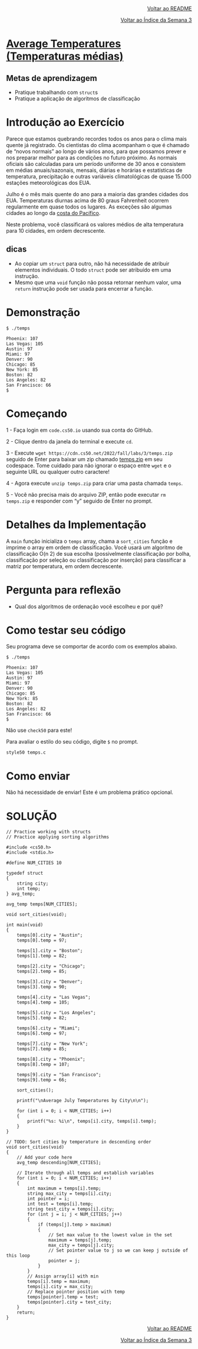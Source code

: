 <p align="right">
   <a href="https://patyfil.github.io/cs50-cc50-harvard/">Voltar ao README</a>
</p>
<p align="right">
   <a href="https://patyfil.github.io/cs50-cc50-harvard/3-Algoritmos.html">Voltar ao Índice da Semana 3</a>
</p>

# [Average Temperatures (Temperaturas médias)](https://cs50.harvard.edu/x/2023/problems/3/temps/)  

## Metas de aprendizagem

* Pratique trabalhando com `struct`s  
* Pratique a aplicação de algoritmos de classificação  

# Introdução ao Exercício  

Parece que estamos quebrando recordes todos os anos para o clima mais quente já registrado. Os cientistas do clima acompanham o que é chamado de “novos normais” ao longo de vários anos, para que possamos prever e nos preparar melhor para as condições no futuro próximo. As normais oficiais são calculadas para um período uniforme de 30 anos e consistem em médias anuais/sazonais, mensais, diárias e horárias e estatísticas de temperatura, precipitação e outras variáveis ​​climatológicas de quase 15.000 estações meteorológicas dos EUA.

Julho é o mês mais quente do ano para a maioria das grandes cidades dos EUA. Temperaturas diurnas acima de 80 graus Fahrenheit ocorrem regularmente em quase todos os lugares. As exceções são algumas cidades ao longo da [costa do Pacífico](https://www.ncei.noaa.gov/products/land-based-station/us-climate-normals).

Neste problema, você classificará os valores médios de alta temperatura para 10 cidades, em ordem decrescente.

## dicas

* Ao copiar um `struct` para outro, não há necessidade de atribuir elementos individuais. O todo `struct` pode ser atribuído em uma instrução.
* Mesmo que uma `void` função não possa retornar nenhum valor, uma `return` instrução pode ser usada para encerrar a função.

# Demonstração  

```
$ ./temps    

Phoenix: 107
Las Vegas: 105
Austin: 97
Miami: 97
Denver: 90
Chicago: 85
New York: 85
Boston: 82
Los Angeles: 82
San Francisco: 66
$       
```

# Começando  

1 - Faça login em `code.cs50.io` usando sua conta do GitHub.  

2 - Clique dentro da janela do terminal e execute `cd`.  

3 - Execute `wget https://cdn.cs50.net/2022/fall/labs/3/temps.zip` seguido de Enter para baixar um zip chamado [temps.zip](../assets/ArquivosZips/semana3/temps.zip) em seu codespace. Tome cuidado para não ignorar o espaço entre `wget` e o seguinte URL ou qualquer outro caractere!  

4 - Agora execute `unzip temps.zip` para criar uma pasta chamada `temps`.  

5 - Você não precisa mais do arquivo ZIP, então pode executar `rm temps.zip` e responder com “y” seguido de Enter no prompt.  

# Detalhes da Implementação  

A `main` função inicializa o `temps` array, chama a `sort_cities` função e imprime o array em ordem de classificação. Você usará um algoritmo de classificação O(n 2) de sua escolha (possivelmente classificação por bolha, classificação por seleção ou classificação por inserção) para classificar a matriz por temperatura, em ordem decrescente.

# Pergunta para reflexão  

* Qual dos algoritmos de ordenação você escolheu e por quê?

# Como testar seu código  

Seu programa deve se comportar de acordo com os exemplos abaixo.

```
$ ./temps

Phoenix: 107
Las Vegas: 105
Austin: 97
Miami: 97
Denver: 90
Chicago: 85
New York: 85
Boston: 82
Los Angeles: 82
San Francisco: 66
$ 
```

Não use `check50` para este!

Para avaliar o estilo do seu código, digite `$` no prompt.  

`style50 temps.c`  

# Como enviar  

Não há necessidade de enviar! Este é um problema prático opcional.  

# SOLUÇÃO

```
// Practice working with structs
// Practice applying sorting algorithms

#include <cs50.h>
#include <stdio.h>

#define NUM_CITIES 10

typedef struct
{
    string city;
    int temp;
} avg_temp;

avg_temp temps[NUM_CITIES];

void sort_cities(void);

int main(void)
{
    temps[0].city = "Austin";
    temps[0].temp = 97;

    temps[1].city = "Boston";
    temps[1].temp = 82;

    temps[2].city = "Chicago";
    temps[2].temp = 85;

    temps[3].city = "Denver";
    temps[3].temp = 90;

    temps[4].city = "Las Vegas";
    temps[4].temp = 105;

    temps[5].city = "Los Angeles";
    temps[5].temp = 82;

    temps[6].city = "Miami";
    temps[6].temp = 97;

    temps[7].city = "New York";
    temps[7].temp = 85;

    temps[8].city = "Phoenix";
    temps[8].temp = 107;

    temps[9].city = "San Francisco";
    temps[9].temp = 66;

    sort_cities();

    printf("\nAverage July Temperatures by City\n\n");

    for (int i = 0; i < NUM_CITIES; i++)
    {
        printf("%s: %i\n", temps[i].city, temps[i].temp);
    }
}

// TODO: Sort cities by temperature in descending order
void sort_cities(void)
{
    // Add your code here
    avg_temp descending[NUM_CITIES];

    // Iterate through all temps and establish variables
    for (int i = 0; i < NUM_CITIES; i++)
    {
        int maximum = temps[i].temp;
        string max_city = temps[i].city;
        int pointer = i;
        int test = temps[i].temp;
        string test_city = temps[i].city;
        for (int j = i; j < NUM_CITIES; j++)
        {
            if (temps[j].temp > maximum)
            {
                // Set max value to the lowest value in the set
                maximum = temps[j].temp;
                max_city = temps[j].city;
                // Set pointer value to j so we can keep j outside of this loop
                pointer = j;
            }
        }
        // Assign array[i] with min
        temps[i].temp = maximum;
        temps[i].city = max_city;
        // Replace pointer position with temp
        temps[pointer].temp = test;
        temps[pointer].city = test_city;
    }
    return;
}
```

<p align="right">
   <a href="https://patyfil.github.io/cs50-cc50-harvard/">Voltar ao README</a>
</p>
<p align="right">
   <a href="https://patyfil.github.io/cs50-cc50-harvard/3-Algoritmos.html">Voltar ao Índice da Semana 3</a>
</p>
